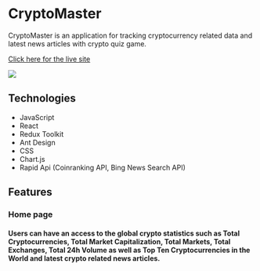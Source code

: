 # CryptoMaster

CryptoMaster is an application for tracking cryptocurrency related data and latest news articles with crypto quiz game.

[Click here for the live site](https://cryptomaster1.herokuapp.com/)

![](https://user-images.githubusercontent.com/32605566/173987251-c729478a-adb2-43fd-9fb4-e025a5cd608b.gif)

## Technologies
- JavaScript
- React
- Redux Toolkit
- Ant Design
- CSS
- Chart.js
- Rapid Api (Coinranking API, Bing News Search API)

## Features

### Home page

#### Users can have an access to the global crypto statistics such as Total Cryptocurrencies, Total Market Capitalization, Total Markets, Total Exchanges, Total 24h Volume as well as Top Ten Cryptocurrencies in the World and latest crypto related news articles.

